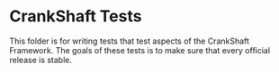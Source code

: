 # CrankShaft Tests
This folder is for writing tests that test aspects of the CrankShaft Framework. The goals of these tests is to make sure that every official release is stable.